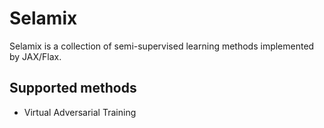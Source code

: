 # Selamix

Selamix is a collection of semi-supervised learning methods implemented by JAX/Flax.

## Supported methods

- Virtual Adversarial Training
